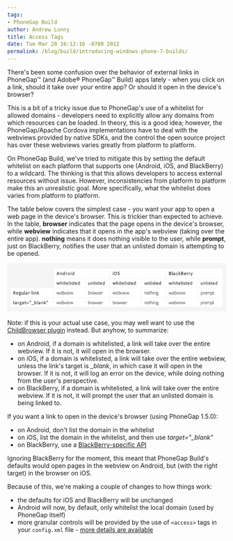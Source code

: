 ```yaml
---
tags:
- PhoneGap Build
author: Andrew Lunny
title: Access Tags
date: Tue Mar 20 16:12:16 -0700 2012
permalink: /blog/build/introducing-windows-phone-7-builds/
---
```

There's been some confusion over the behavior of external links in PhoneGap™ (and Adobe® PhoneGap™ Build) apps lately - when you click on a link, should it take over your entire app? Or should it open in the device's browser?

This is a bit of a tricky issue due to PhoneGap's use of a whitelist for allowed domains - developers need to explicitly allow any domains from which resources can be loaded. In theory, this is a good idea; however, the PhoneGap/Apache Cordova implementations have to deal with the webviews provided by native SDKs, and the control the open source project has over these webviews varies greatly from platform to platform.

On PhoneGap Build, we've tried to mitigate this by setting the default whitelist on each platform that supports one (Android, iOS, and BlackBerry) to a wildcard. The thinking is that this allows developers to access external resources without issue. However, inconsistencies from platform to platform make this an unrealistic goal. More specifically, what the whitelist does varies from platform to platform.

<!-- end-slug -->

The table below covers the simplest case - you want your app to open a web page in the device's browser. This is trickier than expected to achieve. In the table, __browser__ indicates that the page opens in the device's browser, while __webview__ indicates that it opens in the app's webview (taking over the entire app). __nothing__ means it does nothing visible to the user, while __prompt__, just on BlackBerry, notifies the user that an unlisted domain is attempting to be opened.

![](/uploads/blog/build/access_table.png)

Note: if this is your actual use case, you may well want to use the [ChildBrowser plugin](/docs/plugins) instead. But anyhow, to summarize:

* on Android, if a domain is whitelisted, a link will take over the entire webview. If it is not, it will open in the browser.
* on iOS, if a domain is whitelisted, a link will take over the entire webview, unless the link's target is _&#95;blank_, in which case it will open in the browser. If it is not, it will log an error on the device, while doing nothing from the user's perspective.
* on BlackBerry, if a domain is whitelisted, a link will take over the entire webview. If it is not, it will prompt the user that an unlisted domain is being linked to.

If you want a link to open in the device's browser (using PhoneGap 1.5.0):

* on Android, don't list the domain in the whitelist
* on iOS, list the domain in the whitelist, and then use _target="&#95;blank"_
* on BlackBerry, use a [BlackBerry-specific API](https://bdsc.webapps.blackberry.com/html5/apis/blackberry.invoke.BrowserArguments.html)

Ignoring BlackBerry for the moment, this meant that PhoneGap Build's defaults would open pages in the webview on Android, but (with the right target) in the browser on iOS.

Because of this, we're making a couple of changes to how things work:

* the defaults for iOS and BlackBerry will be unchanged
* Android will now, by default, only whitelist the local domain (used by PhoneGap itself)
* more granular controls will be provided by the use of `<access>` tags in your `config.xml` file - [more details are available](/docs/config-xml)
